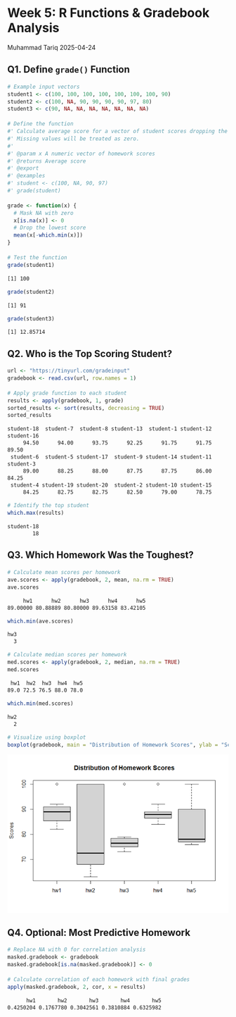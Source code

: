 # Week 5: R Functions & Gradebook Analysis
Muhammad Tariq
2025-04-24

## Q1. Define `grade()` Function

``` r
# Example input vectors
student1 <- c(100, 100, 100, 100, 100, 100, 100, 90)
student2 <- c(100, NA, 90, 90, 90, 90, 97, 80)
student3 <- c(90, NA, NA, NA, NA, NA, NA, NA)

# Define the function
#' Calculate average score for a vector of student scores dropping the lowest score.
#' Missing values will be treated as zero.
#'
#' @param x A numeric vector of homework scores
#' @returns Average score
#' @export
#' @examples
#' student <- c(100, NA, 90, 97)
#' grade(student)

grade <- function(x) {
  # Mask NA with zero
  x[is.na(x)] <- 0
  # Drop the lowest score
  mean(x[-which.min(x)])
}

# Test the function
grade(student1)
```

    [1] 100

``` r
grade(student2)
```

    [1] 91

``` r
grade(student3)
```

    [1] 12.85714

## Q2. Who is the Top Scoring Student?

``` r
url <- "https://tinyurl.com/gradeinput"
gradebook <- read.csv(url, row.names = 1)

# Apply grade function to each student
results <- apply(gradebook, 1, grade)
sorted_results <- sort(results, decreasing = TRUE)
sorted_results
```

    student-18  student-7  student-8 student-13  student-1 student-12 student-16 
         94.50      94.00      93.75      92.25      91.75      91.75      89.50 
     student-6  student-5 student-17  student-9 student-14 student-11  student-3 
         89.00      88.25      88.00      87.75      87.75      86.00      84.25 
     student-4 student-19 student-20  student-2 student-10 student-15 
         84.25      82.75      82.75      82.50      79.00      78.75 

``` r
# Identify the top student
which.max(results)
```

    student-18 
            18 

## Q3. Which Homework Was the Toughest?

``` r
# Calculate mean scores per homework
ave.scores <- apply(gradebook, 2, mean, na.rm = TRUE)
ave.scores
```

         hw1      hw2      hw3      hw4      hw5 
    89.00000 80.88889 80.80000 89.63158 83.42105 

``` r
which.min(ave.scores)
```

    hw3 
      3 

``` r
# Calculate median scores per homework
med.scores <- apply(gradebook, 2, median, na.rm = TRUE)
med.scores
```

     hw1  hw2  hw3  hw4  hw5 
    89.0 72.5 76.5 88.0 78.0 

``` r
which.min(med.scores)
```

    hw2 
      2 

``` r
# Visualize using boxplot
boxplot(gradebook, main = "Distribution of Homework Scores", ylab = "Scores")
```

![](class06_files/figure-commonmark/unnamed-chunk-3-1.png)

## Q4. Optional: Most Predictive Homework

``` r
# Replace NA with 0 for correlation analysis
masked.gradebook <- gradebook
masked.gradebook[is.na(masked.gradebook)] <- 0

# Calculate correlation of each homework with final grades
apply(masked.gradebook, 2, cor, x = results)
```

          hw1       hw2       hw3       hw4       hw5 
    0.4250204 0.1767780 0.3042561 0.3810884 0.6325982 
